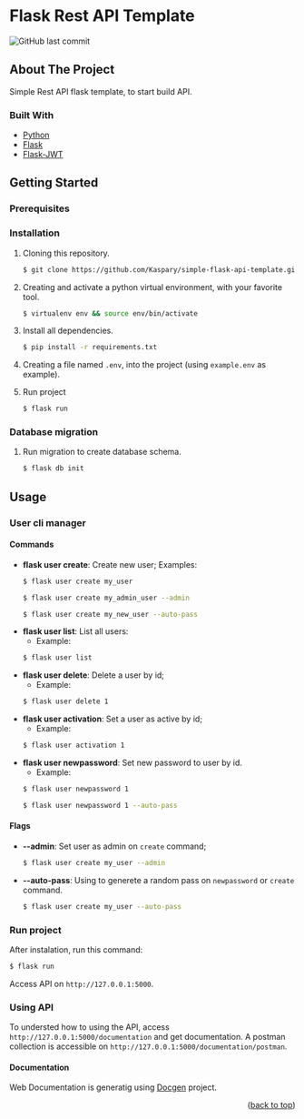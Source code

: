 # Flask Rest API Template
![GitHub last commit](https://img.shields.io/github/last-commit/Kaspary/nubank_savemoney_integration)

## About The Project
Simple Rest API flask template, to start build API.

### Built With

* [Python](https://www.python.org/)
* [Flask](https://flask.palletsprojects.com/en/2.0.x/)
* [Flask-JWT](https://pythonhosted.org/Flask-JWT/)


## Getting Started

### Prerequisites
### Installation

1. Cloning this repository.
    ```sh
    $ git clone https://github.com/Kaspary/simple-flask-api-template.git
    ```

2. Creating and activate a python virtual environment, with your favorite tool.
    ```sh
    $ virtualenv env && source env/bin/activate
    ```

3. Install all dependencies.
    ```sh
    $ pip install -r requirements.txt
    ```

4. Creating a file named `.env`, into the project (using `example.env` as example).

5. Run project
    ```sh
    $ flask run
    ```

### Database migration

1. Run migration to create database schema.
    ```sh
    $ flask db init
    ```
## Usage
### User cli manager

#### Commands
- **flask user create**: Create new user;
Examples:
    ```sh
    $ flask user create my_user
    ```
    ```sh
    $ flask user create my_admin_user --admin
    ```
    ```sh
    $ flask user create my_new_user --auto-pass
    ```
- **flask user list**: List all users:
    - Example:
    ```sh
    $ flask user list
    ```
- **flask user delete**: Delete a user by id;
    - Example:
    ```sh
    $ flask user delete 1
    ```
- **flask user activation**: Set a user as active by id;
    - Example:
    ```sh
    $ flask user activation 1
    ```
- **flask user newpassword**: Set new password to user by id.
    - Example:
    ```sh
    $ flask user newpassword 1
    ```
    ```sh
    $ flask user newpassword 1 --auto-pass
    ```

#### Flags
- **--admin**: Set user as admin on `create` command;
    ```sh
    $ flask user create my_user --admin
    ```
- **--auto-pass**: Using to generete a random pass on `newpassword` or `create` command.
    ```sh
    $ flask user create my_user --auto-pass
    ```

### Run project
After instalation, run this command:
```sh
$ flask run
```
Access API on `http://127.0.0.1:5000`.

### Using API
To understed how to using the API, access `http://127.0.0.1:5000/documentation` and get documentation.
A postman collection is accessible on `http://127.0.0.1:5000/documentation/postman`.


#### Documentation
Web Documentation is generatig using <a href="https://github.com/thedevsaddam/docgen" target="_blank">Docgen</a> project.

<p align="right">(<a href="#top">back to top</a>)</p>